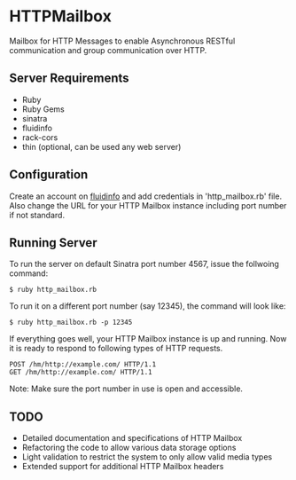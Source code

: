 # HTTPMailbox

Mailbox for HTTP Messages to enable Asynchronous RESTful communication and group communication over HTTP.

## Server Requirements

* Ruby
* Ruby Gems
 * sinatra
 * fluidinfo
 * rack-cors
 * thin (optional, can be used any web server)

## Configuration

Create an account on [fluidinfo](https://fluidinfo.com/accounts/new/) and add credentials in 'http_mailbox.rb' file. Also change the URL for your HTTP Mailbox instance including port number if not standard.

## Running Server

To run the server on default Sinatra port number 4567, issue the follwoing command:

    $ ruby http_mailbox.rb

To run it on a different port number (say 12345), the command will look like:

    $ ruby http_mailbox.rb -p 12345

If everything goes well, your HTTP Mailbox instance is up and running. Now it is ready to respond to following types of HTTP requests.

    POST /hm/http://example.com/ HTTP/1.1
    GET /hm/http://example.com/ HTTP/1.1

Note: Make sure the port number in use is open and accessible.

## TODO

* Detailed documentation and specifications of HTTP Mailbox
* Refactoring the code to allow various data storage options
* Light validation to restrict the system to only allow valid media types
* Extended support for additional HTTP Mailbox headers
